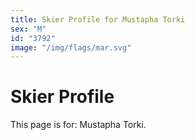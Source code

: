 ```yaml
---
title: Skier Profile for Mustapha Torki
sex: "M"
id: "3792"
image: "/img/flags/mar.svg" 
---
```


# Skier Profile

This page is for: Mustapha Torki.
    